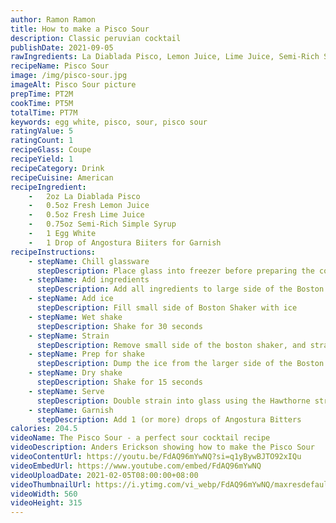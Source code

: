 ```yaml
---
author: Ramon Ramon
title: How to make a Pisco Sour
description: Classic peruvian cocktail
publishDate: 2021-09-05
rawIngredients: La Diablada Pisco, Lemon Juice, Lime Juice, Semi-Rich Simple Syrup, Egg White, Angostura Bitters
recipeName: Pisco Sour
image: /img/pisco-sour.jpg
imageAlt: Pisco Sour picture
prepTime: PT2M
cookTime: PT5M
totalTime: PT7M
keywords: egg white, pisco, sour, pisco sour
ratingValue: 5
ratingCount: 1
recipeGlass: Coupe
recipeYield: 1
recipeCategory: Drink
recipeCuisine: American
recipeIngredient:
    -   2oz La Diablada Pisco
    -   0.5oz Fresh Lemon Juice
    -   0.5oz Fresh Lime Juice
    -   0.75oz Semi-Rich Simple Syrup
    -   1 Egg White
    -   1 Drop of Angostura Biiters for Garnish
recipeInstructions:
    - stepName: Chill glassware
      stepDescription: Place glass into freezer before preparing the cocktail 
    - stepName: Add ingredients
      stepDescription: Add all ingredients to large side of the Boston Shaker
    - stepName: Add ice
      stepDescription: Fill small side of Boston Shaker with ice
    - stepName: Wet shake
      stepDescription: Shake for 30 seconds
    - stepName: Strain
      stepDescription: Remove small side of the boston shaker, and strain drink from larger side into the smaller side of the Boston Shaker
    - stepName: Prep for shake
      stepDescription: Dump the ice from the larger side of the Boston shaker, and place the small side onto the larger side
    - stepName: Dry shake
      stepDescription: Shake for 15 seconds
    - stepName: Serve
      stepDescription: Double strain into glass using the Hawthorne strainer and fine mesh strainer
    - stepName: Garnish
      stepDescription: Add 1 (or more) drops of Angostura Bitters
calories: 204.5
videoName: The Pisco Sour - a perfect sour cocktail recipe
videoDescription: Anders Erickson showing how to make the Pisco Sour
videoContentUrl: https://youtu.be/FdAQ96mYwNQ?si=q1yBywBJTO92xIQu
videoEmbedUrl: https://www.youtube.com/embed/FdAQ96mYwNQ
videoUploadDate: 2021-02-05T08:00:00+08:00
videoThumbnailUrl: https://i.ytimg.com/vi_webp/FdAQ96mYwNQ/maxresdefault.webp
videoWidth: 560
videoHeight: 315
---
```

